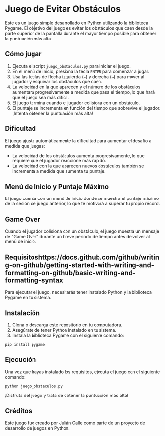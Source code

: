 # Juego de Evitar Obstáculos

Este es un juego simple desarrollado en Python utilizando la biblioteca Pygame. El objetivo del juego es evitar los obstáculos que caen desde la parte superior de la pantalla durante el mayor tiempo posible para obtener la puntuación más alta.

## Cómo jugar

1. Ejecuta el script `juego_obstaculos.py` para iniciar el juego.
2. En el menú de inicio, presiona la tecla `ENTER` para comenzar a jugar.
3. Usa las teclas de flecha izquierda (`←`) y derecha (`→`) para mover al jugador y esquivar los obstáculos que caen.
4. La velocidad en la que aparecen y el número de los obstáculos aumentará progresivamente a medida que pasa el tiempo, lo que hará que el juego sea más difícil.
5. El juego termina cuando el jugador colisiona con un obstáculo.
6. El puntaje se incrementa en función del tiempo que sobrevive el jugador. ¡Intenta obtener la puntuación más alta!

## Dificultad

El juego ajusta automáticamente la dificultad para aumentar el desafío a medida que juegas:

- La velocidad de los obstáculos aumenta progresivamente, lo que requiere que el jugador reaccione más rápido.
- La velocidad con la que aparecen nuevos obstáculos también se incrementa a medida que aumenta tu puntaje.

## Menú de Inicio y Puntaje Máximo

El juego cuenta con un menú de inicio donde se muestra el puntaje máximo de la sesión de juego anterior, lo que te motivará a superar tu propio récord.

## Game Over

Cuando el jugador colisiona con un obstáculo, el juego muestra un mensaje de "Game Over" durante un breve periodo de tiempo antes de volver al menú de inicio.

## Requisitoshttps://docs.github.com/github/writing-on-github/getting-started-with-writing-and-formatting-on-github/basic-writing-and-formatting-syntax

Para ejecutar el juego, necesitarás tener instalado Python y la biblioteca Pygame en tu sistema.

## Instalación

1. Clona o descarga este repositorio en tu computadora.
2. Asegúrate de tener Python instalado en tu sistema.
3. Instala la biblioteca Pygame con el siguiente comando:

```bash
pip install pygame
```

## Ejecución

Una vez que hayas instalado los requisitos, ejecuta el juego con el siguiente comando:

```bash
python juego_obstaculos.py
```

¡Disfruta del juego y trata de obtener la puntuación más alta!

## Créditos

Este juego fue creado por Julián Calle como parte de un proyecto de desarrollo de juegos en Python.
